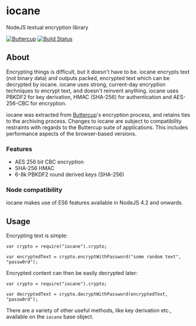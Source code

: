# iocane
NodeJS textual encryption library

[![Buttercup](https://buttercup.pw/buttercup.svg)](https://buttercup.pw) [![Build Status](https://travis-ci.org/perry-mitchell/iocane.svg?branch=master)](https://travis-ci.org/perry-mitchell/iocane)

## About
Encrypting things is difficult, but it doesn't have to be. iocane encrypts text (not binary data) and outputs packed, encrypted text which can be decrypted by iocane. iocane uses strong, current-day encryption techniques to encrypt text, and doesn't reinvent anything. iocane uses PBKDF2 for key derivation, HMAC (SHA-256) for authentication and AES-256-CBC for encryption.

iocane was extracted from [Buttercup](https://github.com/buttercup-pw/buttercup-core)'s encryption process, and retains ties to the archiving process. Changes to iocane are subject to compatibility restraints with regards to the Buttercup suite of applications. This includes performance aspects of the browser-based versions.

### Features
 - AES 256 bit CBC encryption
 - SHA-256 HMAC
 - 6-8k PBKDF2 round derived keys (SHA-256)

### Node compatibility
iocane makes use of ES6 features available in NodeJS 4.2 and onwards.

## Usage
Encrypting text is simple:

```
var crypto = require("iocane").crypto;

var encryptedText = crypto.encryptWithPassword("some random text", "passw0rd");
```

Encrypted content can then be easily decrypted later:

```
var crypto = require("iocane").crypto;

var decryptedText = crypto.decryptWithPassword(encryptedText, "passw0rd");
```

There are a variety of other useful methods, like key derivation etc., available on the `iocane` base object.

